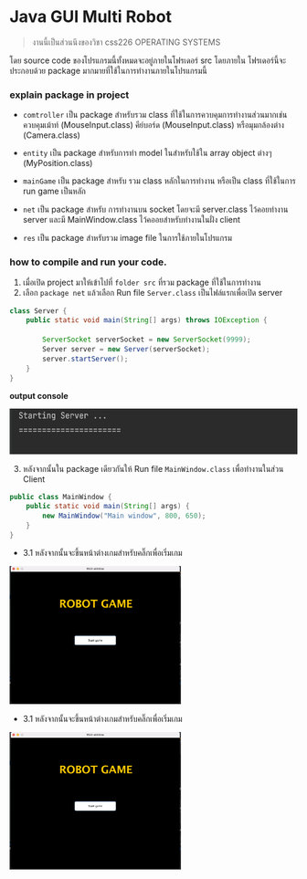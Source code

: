 # Java GUI Multi Robot
> งานนี้เป็นส่วนนึงของวิชา css226 OPERATING SYSTEMS

โดย source code ของโปรแกรมนี้ทั้งหมดจะอยู่ภายในโฟรเดอร์ src โดยภายใน โฟรเดอร์นี้จะประกอบด้วย package มากมายที่ใช้ในการทำงานภายในโปรแกรมนี้

### explain package in project
-   `comtroller` เป็น package สำหรับรวม class ที่ใช้ในการควบคุมการทำงานส่วนมากเช่น ควบคุมเม้าท์ (MouseInput.class) คีย์บอร์ด (MouseInput.class) หรือมุมกล้องต่าง (Camera.class)

-   `entity` เป็น package สำหรับการทำ model ในสำหรับใช้ใน array object ต่างๆ (MyPosition.class)

-   `mainGame` เป็น package สำหรับ รวม class หลักในการทำงาน หรือเป็น class ที่ใช้ในการ run game เป็นหลัก

-   `net` เป็น package สำหรับ การทำงานบน socket โดยจะมี server.class ไว้คอยทำงาน server และมี MainWindow.class ไว้คออยสำหรับทำงานในฝั่ง client

-   `res` เป็น package สำหรับรวม image file ในการใช้ภายในโปรแกรม 


### how to compile and run your code.
1. เมื่อเปิด project มาให้เข้าไปที่ `folder src` ที่รวม package ที่ใช้ในการทำงาน  
2. เลือก `package net` แล้วเลือก Run file `Server.class` เป็นไฟล์แรกเพื่อเปิด server
```java
class Server {
    public static void main(String[] args) throws IOException {

        ServerSocket serverSocket = new ServerSocket(9999);
        Server server = new Server(serverSocket);
        server.startServer();
    }
}
```

**output console**

<img alt="plot" src="./src/res/forReadMe/img_serverfileRun.png" height="80"/>

3. หลังจากนั้นใน package เดียวกันให้ Run file `MainWindow.class` เพื่อทำงานในส่วน Client 

```java
public class MainWindow {
    public static void main(String[] args) {
        new MainWindow("Main window", 800, 650);
    }
}
```


* 3.1 หลังจากนั้นจะขึ้นหน้าต่างเกมสำหรับคลิ๊กเพื่อเริ่มเกม

<img alt="plot" src="./src/res/forReadMe/img_startgame.png" width="300"/>


* 3.1 หลังจากนั้นจะขึ้นหน้าต่างเกมสำหรับคลิ๊กเพื่อเริ่มเกม

<img alt="plot" src="./src/res/forReadMe/img_startgame.png" width="300"/>












